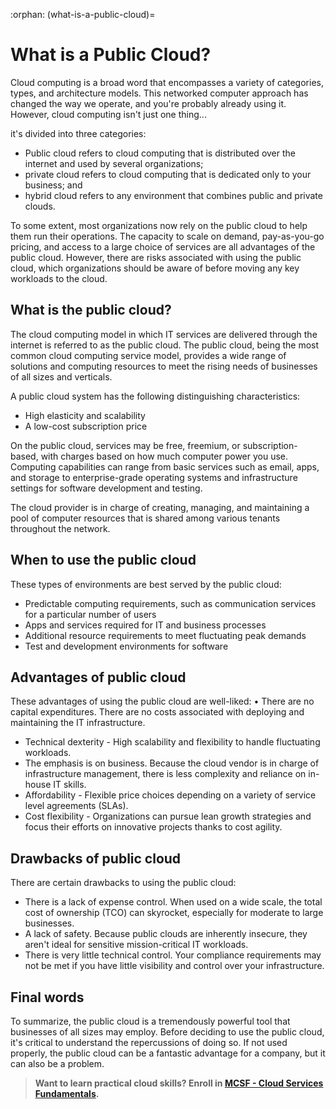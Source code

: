 :orphan:
(what-is-a-public-cloud)=

# What is a Public Cloud?

Cloud computing is a broad word that encompasses a variety of categories, types, and architecture models. This networked computer approach has changed the way we operate, and you're probably already using it. However, cloud computing isn't just one thing...

it's divided into three categories:

- Public cloud refers to cloud computing that is distributed over the internet and used by several organizations;
- private cloud refers to cloud computing that is dedicated only to your business; and
- hybrid cloud refers to any environment that combines public and private clouds.

To some extent, most organizations now rely on the public cloud to help them run their operations. The capacity to scale on demand, pay-as-you-go pricing, and access to a large choice of services are all advantages of the public cloud. However, there are risks associated with using the public cloud, which organizations should be aware of before moving any key workloads to the cloud.

## What is the public cloud?

The cloud computing model in which IT services are delivered through the internet is referred to as the public cloud. The public cloud, being the most common cloud computing service model, provides a wide range of solutions and computing resources to meet the rising needs of businesses of all sizes and verticals.

A public cloud system has the following distinguishing characteristics:

- High elasticity and scalability
- A low-cost subscription price

On the public cloud, services may be free, freemium, or subscription-based, with charges based on how much computer power you use. Computing capabilities can range from basic services such as email, apps, and storage to enterprise-grade operating systems and infrastructure settings for software development and testing.

The cloud provider is in charge of creating, managing, and maintaining a pool of computer resources that is shared among various tenants throughout the network.

## When to use the public cloud

These types of environments are best served by the public cloud:

- Predictable computing requirements, such as communication services for a particular number of users
- Apps and services required for IT and business processes
- Additional resource requirements to meet fluctuating peak demands
- Test and development environments for software

## Advantages of public cloud

These advantages of using the public cloud are well-liked:
• There are no capital expenditures. There are no costs associated with deploying and maintaining the IT infrastructure.

- Technical dexterity - High scalability and flexibility to handle fluctuating workloads.
- The emphasis is on business. Because the cloud vendor is in charge of infrastructure management, there is less complexity and reliance on in-house IT skills.
- Affordability - Flexible price choices depending on a variety of service level agreements (SLAs).
- Cost flexibility - Organizations can pursue lean growth strategies and focus their efforts on innovative projects thanks to cost agility.

## Drawbacks of public cloud

There are certain drawbacks to using the public cloud:

- There is a lack of expense control. When used on a wide scale, the total cost of ownership (TCO) can skyrocket, especially for moderate to large businesses.
- A lack of safety. Because public clouds are inherently insecure, they aren't ideal for sensitive mission-critical IT workloads.
- There is very little technical control. Your compliance requirements may not be met if you have little visibility and control over your infrastructure.

## Final words

To summarize, the public cloud is a tremendously powerful tool that businesses of all sizes may employ. Before deciding to use the public cloud, it's critical to understand the repercussions of doing so. If not used properly, the public cloud can be a fantastic advantage for a company, but it can also be a problem.

> **Want to learn practical cloud skills? Enroll in [MCSF - Cloud Services Fundamentals](https://www.mosse-institute.com/certifications/mcsf-cloud-services-fundamentals.html).**
